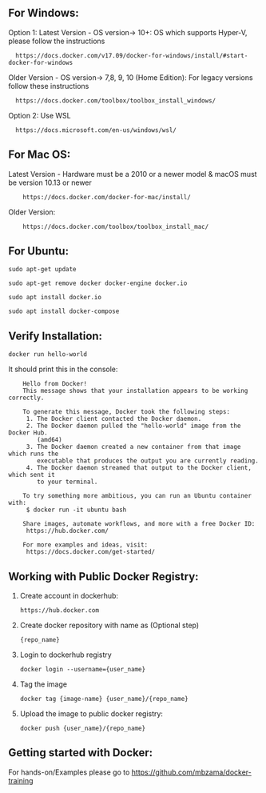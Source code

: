 
 ## For Windows: 

Option 1: 
 Latest Version - OS version-> 10+: OS which supports Hyper-V, please follow the instructions
      
      https://docs.docker.com/v17.09/docker-for-windows/install/#start-docker-for-windows
 
 Older Version - OS version-> 7,8, 9, 10 (Home Edition): For legacy versions follow these instructions
 
      https://docs.docker.com/toolbox/toolbox_install_windows/
     
Option 2: Use WSL

      https://docs.microsoft.com/en-us/windows/wsl/


 ## For Mac OS: 
 Latest Version - Hardware must be a 2010 or a newer model & macOS must be version 10.13 or newer
 
        https://docs.docker.com/docker-for-mac/install/
        
 Older Version: 
  
        https://docs.docker.com/toolbox/toolbox_install_mac/
        
 
 ## For Ubuntu: 

    sudo apt-get update
    
    sudo apt-get remove docker docker-engine docker.io
    
    sudo apt install docker.io
    
    sudo apt install docker-compose
    
    

## Verify Installation: 

    docker run hello-world
    
    
It should print this in the console:
    
    	Hello from Docker!
        This message shows that your installation appears to be working correctly.

        To generate this message, Docker took the following steps:
         1. The Docker client contacted the Docker daemon.
         2. The Docker daemon pulled the "hello-world" image from the Docker Hub.
            (amd64)
         3. The Docker daemon created a new container from that image which runs the
            executable that produces the output you are currently reading.
         4. The Docker daemon streamed that output to the Docker client, which sent it
            to your terminal.

        To try something more ambitious, you can run an Ubuntu container with:
         $ docker run -it ubuntu bash

        Share images, automate workflows, and more with a free Docker ID:
         https://hub.docker.com/

        For more examples and ideas, visit:
         https://docs.docker.com/get-started/


## Working with Public Docker Registry:


1. Create account in dockerhub:

       https://hub.docker.com


2. Create docker repository with name as (Optional step)

       {repo_name}


3. Login to dockerhub registry

       docker login --username={user_name} 


4. Tag the image

       docker tag {image-name} {user_name}/{repo_name}


5. Upload the image to public docker registry:

       docker push {user_name}/{repo_name}
       

## Getting started with Docker:
For hands-on/Examples please go to https://github.com/mbzama/docker-training       
